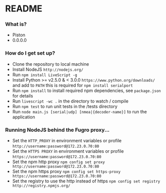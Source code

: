 # README #

### What is? ###

* Piston
* 0.0.0.0

### How do I get set up? ###

* Clone the repository to local machine
* Install NodeJS `http://nodejs.org/`
* Run `npm install LiveScript -g`
* Install Python >= v2.5.0 & < 3.0.0 `https://www.python.org/downloads/` and add to `PATH` this is required for `npm install serialport`
* Run `npm install` to install required npm dependencies, see `package.json` for details
* Run `livescript -wc .` in the directory to watch / compile
* Run `npm test` to run unit tests in the /tests directory
* Run `node main.js [serial|udp] [nmea|{decoder-name}]` to run the application

### Running NodeJS behind the Fugro proxy... ###

* Set the `HTTP_PROXY`  in environment variables or profile `http://username:password@172.23.0.70:80`
* Set the `HTTPS PROXY` in environment variables or profile `https://username:password@172.23.0.70:80`
* Set the npm http proxy  `npm config set proxy       http://username:password@172.23.0.70:80`
* Set the npm https proxy `npm config set https-proxy https://username:password@172.23.0.70:80`
* Set the registry to use the http instead of https `npm config set registry http://registry.npmjs.org/`